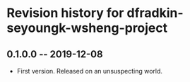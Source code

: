 # Revision history for dfradkin-seyoungk-wsheng-project

## 0.1.0.0 -- 2019-12-08

* First version. Released on an unsuspecting world.

